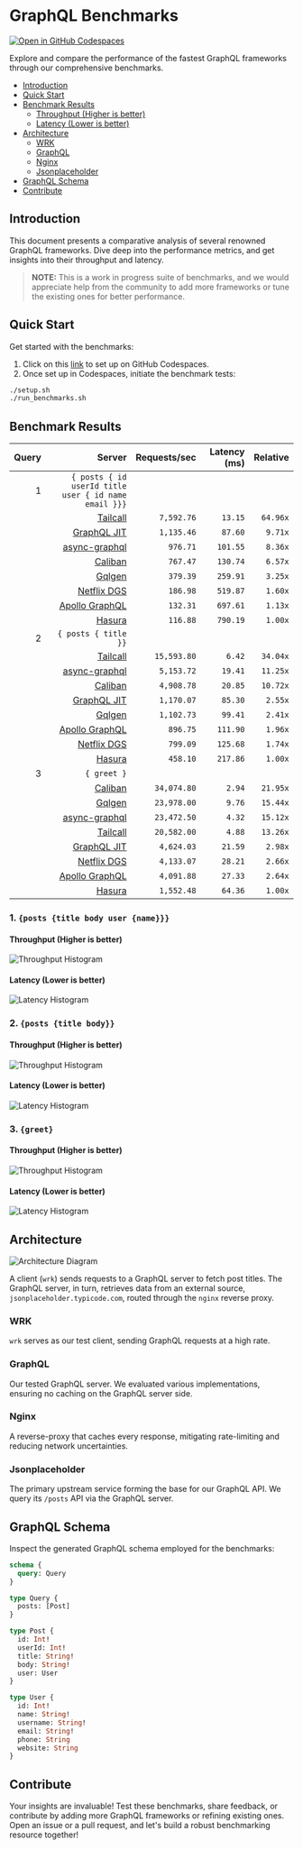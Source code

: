 # GraphQL Benchmarks <!-- omit from toc -->

[![Open in GitHub Codespaces](https://github.com/codespaces/badge.svg)](https://codespaces.new/tailcallhq/graphql-benchmarks)

Explore and compare the performance of the fastest GraphQL frameworks through our comprehensive benchmarks.

- [Introduction](#introduction)
- [Quick Start](#quick-start)
- [Benchmark Results](#benchmark-results)
  - [Throughput (Higher is better)](#throughput-higher-is-better)
  - [Latency (Lower is better)](#latency-lower-is-better)
- [Architecture](#architecture)
  - [WRK](#wrk)
  - [GraphQL](#graphql)
  - [Nginx](#nginx)
  - [Jsonplaceholder](#jsonplaceholder)
- [GraphQL Schema](#graphql-schema)
- [Contribute](#contribute)

[Tailcall]: https://github.com/tailcallhq/tailcall
[Gqlgen]: https://github.com/99designs/gqlgen
[Apollo GraphQL]: https://github.com/apollographql/apollo-server
[Netflix DGS]: https://github.com/netflix/dgs-framework
[Caliban]: https://github.com/ghostdogpr/caliban
[async-graphql]: https://github.com/async-graphql/async-graphql
[Hasura]: https://github.com/hasura/graphql-engine
[GraphQL JIT]: https://github.com/zalando-incubator/graphql-jit

## Introduction

This document presents a comparative analysis of several renowned GraphQL frameworks. Dive deep into the performance metrics, and get insights into their throughput and latency.

> **NOTE:** This is a work in progress suite of benchmarks, and we would appreciate help from the community to add more frameworks or tune the existing ones for better performance.

## Quick Start

Get started with the benchmarks:

1. Click on this [link](https://codespaces.new/tailcallhq/graphql-benchmarks) to set up on GitHub Codespaces.
2. Once set up in Codespaces, initiate the benchmark tests:

```bash
./setup.sh
./run_benchmarks.sh
```

## Benchmark Results

<!-- PERFORMANCE_RESULTS_START -->

| Query | Server | Requests/sec | Latency (ms) | Relative |
|-------:|--------:|--------------:|--------------:|---------:|
| 1 | `{ posts { id userId title user { id name email }}}` |
|| [Tailcall] | `7,592.76` | `13.15` | `64.96x` |
|| [GraphQL JIT] | `1,135.46` | `87.60` | `9.71x` |
|| [async-graphql] | `976.71` | `101.55` | `8.36x` |
|| [Caliban] | `767.47` | `130.74` | `6.57x` |
|| [Gqlgen] | `379.39` | `259.91` | `3.25x` |
|| [Netflix DGS] | `186.98` | `519.87` | `1.60x` |
|| [Apollo GraphQL] | `132.31` | `697.61` | `1.13x` |
|| [Hasura] | `116.88` | `790.19` | `1.00x` |
| 2 | `{ posts { title }}` |
|| [Tailcall] | `15,593.80` | `6.42` | `34.04x` |
|| [async-graphql] | `5,153.72` | `19.41` | `11.25x` |
|| [Caliban] | `4,908.78` | `20.85` | `10.72x` |
|| [GraphQL JIT] | `1,170.07` | `85.30` | `2.55x` |
|| [Gqlgen] | `1,102.73` | `99.41` | `2.41x` |
|| [Apollo GraphQL] | `896.75` | `111.90` | `1.96x` |
|| [Netflix DGS] | `799.09` | `125.68` | `1.74x` |
|| [Hasura] | `458.10` | `217.86` | `1.00x` |
| 3 | `{ greet }` |
|| [Caliban] | `34,074.80` | `2.94` | `21.95x` |
|| [Gqlgen] | `23,978.00` | `9.76` | `15.44x` |
|| [async-graphql] | `23,472.50` | `4.32` | `15.12x` |
|| [Tailcall] | `20,582.00` | `4.88` | `13.26x` |
|| [GraphQL JIT] | `4,624.03` | `21.59` | `2.98x` |
|| [Netflix DGS] | `4,133.07` | `28.21` | `2.66x` |
|| [Apollo GraphQL] | `4,091.88` | `27.33` | `2.64x` |
|| [Hasura] | `1,552.48` | `64.36` | `1.00x` |

<!-- PERFORMANCE_RESULTS_END -->



### 1. `{posts {title body user {name}}}`
#### Throughput (Higher is better)

![Throughput Histogram](assets/req_sec_histogram1.png)

#### Latency (Lower is better)

![Latency Histogram](assets/latency_histogram1.png)

### 2. `{posts {title body}}`
#### Throughput (Higher is better)

![Throughput Histogram](assets/req_sec_histogram2.png)

#### Latency (Lower is better)

![Latency Histogram](assets/latency_histogram2.png)

### 3. `{greet}`
#### Throughput (Higher is better)

![Throughput Histogram](assets/req_sec_histogram3.png)

#### Latency (Lower is better)

![Latency Histogram](assets/latency_histogram3.png)

## Architecture

![Architecture Diagram](assets/architecture.png)

A client (`wrk`) sends requests to a GraphQL server to fetch post titles. The GraphQL server, in turn, retrieves data from an external source, `jsonplaceholder.typicode.com`, routed through the `nginx` reverse proxy.

### WRK

`wrk` serves as our test client, sending GraphQL requests at a high rate.

### GraphQL

Our tested GraphQL server. We evaluated various implementations, ensuring no caching on the GraphQL server side.

### Nginx

A reverse-proxy that caches every response, mitigating rate-limiting and reducing network uncertainties.

### Jsonplaceholder

The primary upstream service forming the base for our GraphQL API. We query its `/posts` API via the GraphQL server.

## GraphQL Schema

Inspect the generated GraphQL schema employed for the benchmarks:

```graphql
schema {
  query: Query
}

type Query {
  posts: [Post]
}

type Post {
  id: Int!
  userId: Int!
  title: String!
  body: String!
  user: User
}

type User {
  id: Int!
  name: String!
  username: String!
  email: String!
  phone: String
  website: String
}
```

## Contribute

Your insights are invaluable! Test these benchmarks, share feedback, or contribute by adding more GraphQL frameworks or refining existing ones. Open an issue or a pull request, and let's build a robust benchmarking resource together!
